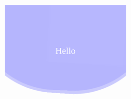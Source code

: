<link rel="preconnect" href="https://fonts.googleapis.com">
<link rel="preconnect" href="https://fonts.gstatic.com" crossorigin>
<link href="https://fonts.googleapis.com/css2?family=Merriweather:ital,wght@0,300;0,400;0,700;0,900;1,300;1,400;1,700;1,900&family=Playwrite+MX:wght@100..400&display=swap" rel="stylesheet">
<div id="wall">
    <div id="circleBlur"></div>
        <div id="baseCircle">
            <div id="bigCircle"></div>
            <div id="bigCircle2"></div>
            <div id="bigCircle3"></div>
        </div>
    <span id="name">Hello</span>
</div>

<style>
*{
 font-family: "Merriweather", serif;
}
@keyframes move {
	100% {
		transform: rotate(360deg);
	}
}
#wall{
    display:flex;
    justify-content:center;

}
/* #circleBlur{
    width:400px;
    height:400px;
    position:absolute;
    z-index:1;
} */
#baseCircle{
z-index:0;
width:400px; 
height:400px; 
overflow: hidden;
transform: translate3d(0, 0, 0);
display:flex;
justify-content:center;

}
#bigCircle{
width:610px; 
height:610px; 
background-color:rgba(0,0,255,0.2);
border-radius:45%;
position:absolute;
top:-80%;
animation: move 3s infinite linear;
}
#bigCircle2{
width:600px; 
height:600px; 
background-color:rgba(100,100,255,0.2);
border-radius:45%;
position:absolute;
top:-80%;
animation: move 5s infinite linear;
}
#name{
    position:absolute;
    display:flex;
    align-items:center;
    height:300px;
    width:400px;
    justify-content:center;
    color:white;
    font-size:30px;
}

</style>
